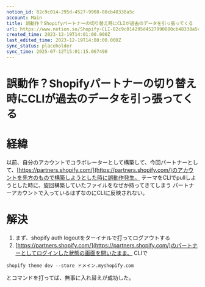 ```yaml
---
notion_id: 82c9c014-295d-4527-9908-80cb48338a5c
account: Main
title: 誤動作？Shopifyパートナーの切り替え時にCLIが過去のデータを引っ張ってくる
url: https://www.notion.so/Shopify-CLI-82c9c014295d4527990880cb48338a5c
created_time: 2023-12-19T14:01:00.000Z
last_edited_time: 2023-12-19T14:08:00.000Z
sync_status: placeholder
sync_time: 2025-07-12T15:01:15.067490
---
```

# 誤動作？Shopifyパートナーの切り替え時にCLIが過去のデータを引っ張ってくる

# 経緯
以前、自分のアカウントでコラボレーターとして構築して、今回パートナーとして、[https://partners.shopify.com/](https://partners.shopify.com/)のアカウントを先方のもので構築しようとした時に誤動作発生。
テーマをCLIでpullしようとした時に、旋回構築していたファイルをなぜか持ってきてしまう
パートナーアカウントで入っているはずなのにCLIに反映されない。
# 解決
1. まず、shopify auth logoutをターイナルで打ってログアウトする
1. [https://partners.shopify.com/](https://partners.shopify.com/)のパートナーとしてログインした状態の画面を開いたまま、
CLIで
  ```plain text
shopify theme dev --store ドメイン.myshopify.com
  ```
  とコマンドを打ってば、無事に入れ替えが成功した。